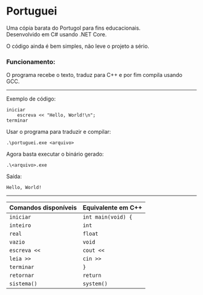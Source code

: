 # Portuguei
Uma cópia barata do Portugol para fins educacionais.<br>
Desenvolvido em C# usando .NET Core.

O código ainda é bem simples, não leve o projeto a sério.

### Funcionamento:
O programa recebe o texto, traduz para C++ e por fim compila usando GCC.

---

Exemplo de código:
```
iniciar
    escreva << "Hello, World!\n";
terminar
```

Usar o programa para traduzir e compilar:
```
.\portuguei.exe <arquivo>
```

Agora basta executar o binário gerado:
```
.\<arquivo>.exe
```

Saída:
```
Hello, World!
```

---

| Comandos disponíveis | Equivalente em C++            |
| -------------------  | ----------------------------- |
| `iniciar`            | `int main(void) {`            |
| `inteiro`            | `int`                         |
| `real`               | `float`                       |
| `vazio`              | `void`                        |
| `escreva <<`         | `cout <<`                     |
| `leia >>`            | `cin >>`                      |
| `terminar`           | `}`                           |
| `retornar`           | `return`                      |
| `sistema()`          | `system()`                    |
